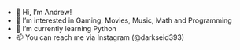- 👋 Hi, I’m Andrew!
- 👀 I’m interested in Gaming, Movies, Music, Math and Programming
- 🌱 I’m currently learning Python
- 📫 You can reach me via Instagram (@darkseid393)

<!---
monteiro393/monteiro393 is a ✨ special ✨ repository because its `README.md` (this file) appears on your GitHub profile.
You can click the Preview link to take a look at your changes.
--->
